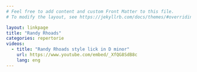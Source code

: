 ```yaml
---
# Feel free to add content and custom Front Matter to this file.
# To modify the layout, see https://jekyllrb.com/docs/themes/#overriding-theme-defaults

layout: linkpage
title: "Randy Rhoads"
categories: repertorie
videos:
  - title: "Randy Rhoads style lick in D minor"
    url: https://www.youtube.com/embed/_XfQG8SdB8c
    lang: eng
---
```

